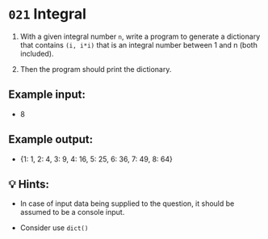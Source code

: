 # `021` Integral

1. With a given integral number `n`, write a program to generate a dictionary that contains `(i, i*i)` that is an integral number between 1 and n (both included). 

2. Then the program should print the dictionary.

## Example input:

+ 8

## Example output:

+ {1: 1, 2: 4, 3: 9, 4: 16, 5: 25, 6: 36, 7: 49, 8: 64}

## 💡 Hints:

+ In case of input data being supplied to the question, it should be assumed to be a console input.

+ Consider use `dict()`